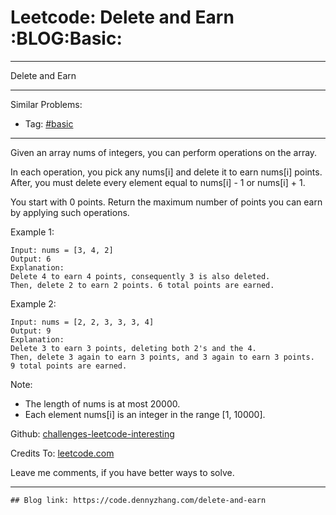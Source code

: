 # Leetcode: Delete and Earn     :BLOG:Basic:


---

Delete and Earn  

---

Similar Problems:  
-   Tag: [#basic](https://code.dennyzhang.com/category/basic)

---

Given an array nums of integers, you can perform operations on the array.  

In each operation, you pick any nums[i] and delete it to earn nums[i] points. After, you must delete every element equal to nums[i] - 1 or nums[i] + 1.  

You start with 0 points. Return the maximum number of points you can earn by applying such operations.  

Example 1:  

    Input: nums = [3, 4, 2]
    Output: 6
    Explanation: 
    Delete 4 to earn 4 points, consequently 3 is also deleted.
    Then, delete 2 to earn 2 points. 6 total points are earned.

Example 2:  

    Input: nums = [2, 2, 3, 3, 3, 4]
    Output: 9
    Explanation: 
    Delete 3 to earn 3 points, deleting both 2's and the 4.
    Then, delete 3 again to earn 3 points, and 3 again to earn 3 points.
    9 total points are earned.

Note:  

-   The length of nums is at most 20000.
-   Each element nums[i] is an integer in the range [1, 10000].

Github: [challenges-leetcode-interesting](https://github.com/DennyZhang/challenges-leetcode-interesting/tree/master/delete-and-earn)  

Credits To: [leetcode.com](https://leetcode.com/problems/delete-and-earn/description/)  

Leave me comments, if you have better ways to solve.  

---

    ## Blog link: https://code.dennyzhang.com/delete-and-earn